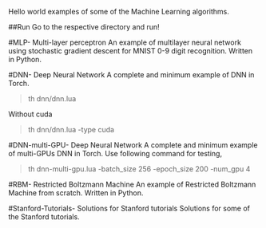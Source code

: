 Hello world examples of some of the Machine Learning algorithms.

##Run
Go to the respective directory and run!

#MLP- Multi-layer perceptron
An example of multilayer neural network using stochastic gradient descent for MNIST 0-9 digit recognition. Written in Python.

#DNN- Deep Neural Network
A complete and minimum example of DNN in Torch.

> th dnn/dnn.lua

Without cuda
> th dnn/dnn.lua -type cuda

#DNN-multi-GPU- Deep Neural Network
A complete and minimum example of multi-GPUs DNN in Torch. Use following command for testing,

> th dnn-multi-gpu.lua -batch_size 256 -epoch_size 200 -num_gpu 4 

#RBM- Restricted Boltzmann Machine
An example of Restricted Boltzmann Machine from scratch. Written in Python.

#Stanford-Tutorials- Solutions for Stanford tutorials
Solutions for some of the Stanford tutorials.
